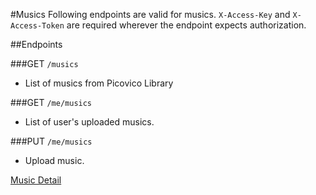 #Musics
Following endpoints are valid for musics. `X-Access-Key` and `X-Access-Token` are required wherever the endpoint expects 
authorization. 

##Endpoints

###GET `/musics`
* List of musics from Picovico Library

###GET `/me/musics`
* List of user's uploaded musics.

###PUT `/me/musics`
* Upload music.

[Music Detail](musics-info)